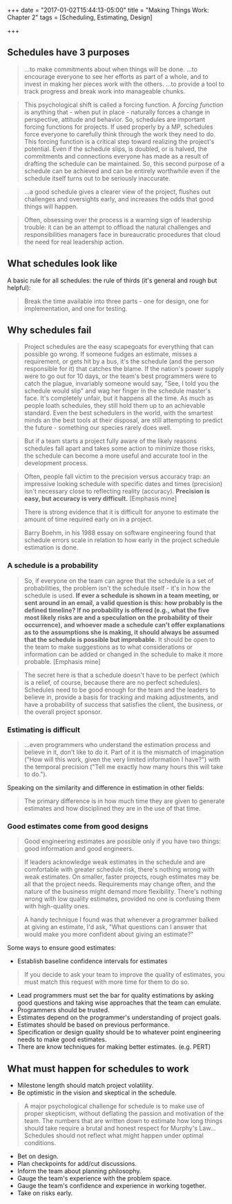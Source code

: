 +++
date = "2017-01-02T15:44:13-05:00"
title = "Making Things Work: Chapter 2"
tags = [Scheduling, Estimating, Design]

+++

## Schedules have 3 purposes

>...to make commitments about when things will be done.
>...to encourage everyone to see her efforts as part of a whole, and to invest in making her pieces work with the others.
>...to provide a tool to track progress and break work into manageable chunks.

<!---->

>This psychological shift is called a forcing function. A *forcing function* is anything that - when put in place - naturally forces a change in perspective, attitude and behavior. So, schedules are important forcing functions for projects. If used properly by a MP, schedules force everyone to carefully think through the work they need to do. This forcing function is a critical step toward realizing the project's potential. Even if the schedule slips, is doubled, or is halved, the commitments and connections everyone has made as a result of drafting the schedule can be maintained. So, this second purpose of a schedule can be achieved and can be entirely worthwhile even if the schedule itself turns out to be seriously inaccurate.

<!---->

>...a good schedule gives a clearer view of the project, flushes out challenges and oversights early, and increases the odds that good things will happen.

<!---->

>Often, obsessing over the process is a warning sign of leadership trouble: it can be an attempt to offload the natural challenges and responsibilities managers face in bureaucratic procedures that cloud the need for real leadership action. 

<!---->

## What schedules look like

A basic rule for all schedules: the rule of thirds (it's general and rough but helpful):
>Break the time available into three parts - one for design, one for implementation, and one for testing.

## Why schedules fail

>Project schedules are the easy scapegoats for everything that can possible go wrong. If someone fudges an estimate, misses a requirement, or gets hit by a bus, it's the schedule (and the person responsible for it) that catches the blame. If the nation's power supply were to go out for 10 days, or the team's best programmers were to catch the plague, invariably someone would say, "See, I told you the schedule would slip" and wag her finger in the schedule master's face. It's completely unfair, but it happens all the time. As much as people loath schedules, they still hold them up to an achievable standard. Even the best schedulers in the world, with the smartest minds an the best tools at their disposal, are still attempting to predict the future - something our species rarely does well.

>But if a team starts a project fully aware of the likely reasons schedules fall apart and takes some action to minimize those risks, the schedule can become a more useful and accurate tool in the development process.

<!---->

>Often, people fall victim to the precision versus accuracy trap: an impressive looking schedule with specific dates and times (precision) isn't necessary close to reflecting reality (accuracy). **Precision is easy, but accuracy is very difficult.** [Emphasis mine]

<!---->

>There is strong evidence that it is difficult for anyone to estimate the amount of time required early on in a project.

>Barry Boehm, in his 1988 essay on software engineering found that schedule errors scale in relation to how early in the project schedule estimation is done.

### A schedule is a probability

>So, if everyone on the team can agree that the schedule is a set of probabilities, the problem isn't the schedule itself - it's in how the schedule is used. **If ever a schedule is shown in a team meeting, or sent around in an email, a valid question is this: how probably is the defined timeline? If no probability is offered (e.g., what the five most likely risks are and a speculation on the probability of their occurrence), and whoever made a schedule can't offer explanations as to the assumptions she is making, it should always be assumed that the schedule is possible but improbable.** It should be open to the team to make suggestions as to what considerations or information can be added or changed in the schedule to make it more probable. [Emphasis mine]

>The secret here is that a schedule doesn't have to be perfect (which is a relief, of course, because there are no perfect schedules). Schedules need to be good enough for the team and the leaders to believe in, provide a basis for tracking and making adjustments, and have a probability of success that satisfies the client, the business, or the overall project sponsor.

### Estimating is difficult

>...even programmers who understand the estimation process and believe in it, don't like to do it. Part of it is the mismatch of imagination ("How will this work, given the very limited information I have?") with the temporal precision ("Tell me exactly how many hours this will take to do.").

Speaking on the similarity and difference in estimation in other fields:

>The primary difference is in how much time they are given to generate estimates and how disciplined they are in the use of that time.

<!---->

### Good estimates come from good designs

>Good engineering estimates are possible only if you have two things: good information and good engineers.

<!---->

>If leaders acknowledge weak estimates in the schedule and are comfortable with greater schedule risk, there's nothing wrong with weak estimates. On smaller, faster projects, rough estimates may be all that the project needs. Requirements may change often, and the nature of the business might demand more flexibility. There's nothing wrong with low quality estimates, provided no one is confusing them with high-quality ones.

<!---->

>A handy technique I found was that whenever a programmer balked at giving an estimate, I'd ask, "What questions can I answer that would make you more confident about giving an estimate?"

<!---->

Some ways to ensure good estimates:

* Establish baseline confidence intervals for estimates

>If you decide to ask your team to improve the quality of estimates, you must match this request with more time for them to do so.

* Lead programmers must set the bar for quality estimations by asking good questions and taking wise approaches that the team can emulate.
* Programmers should be trusted.
* Estimates depend on the programmer's understanding of project goals.
* Estimates should be based on previous performance.
* Specification or design quality should be to whatever point engineering needs to make good estimates.
* There are know techniques for making better estimates. (e.g. PERT)

## What must happen for schedules to work

* Milestone length should match project volatility.
* Be optimistic in the vision and skeptical in the schedule.

>A major psychological challenge for schedule is to make use of proper skepticism, without deflating the passion and motivation of the team.
>The numbers that are written down to estimate how long things should take require a brutal and honest respect for Murphy's Law... Schedules should not reflect what might happen under optimal conditions.

* Bet on design.
* Plan checkpoints for add/cut discussions.
* Inform the team about planning philosophy.
* Gauge the team's experience with the problem space.
* Gauge the team's confidence and experience in working together.
* Take on risks early.
